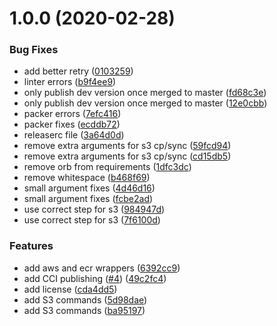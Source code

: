 # 1.0.0 (2020-02-28)


### Bug Fixes

* add better retry ([0103259](https://github.com/HomeXLabs/circleci-orb-vault/commit/010325975f31893303ce5f9785e22f6de93470e6))
* linter errors ([b9f4ee9](https://github.com/HomeXLabs/circleci-orb-vault/commit/b9f4ee999cb4f1ad5743ec0d793c5cdad3d5a45b))
* only publish dev version once merged to master ([fd68c3e](https://github.com/HomeXLabs/circleci-orb-vault/commit/fd68c3eda4a304fd7e9937de5627654c04b038e9))
* only publish dev version once merged to master ([12e0cbb](https://github.com/HomeXLabs/circleci-orb-vault/commit/12e0cbb7368630307102da9c2475af8345ce4a7e))
* packer errors ([7efc416](https://github.com/HomeXLabs/circleci-orb-vault/commit/7efc416f1c7b4aeddf8453948b49655643a5fc6a))
* packer fixes ([ecddb72](https://github.com/HomeXLabs/circleci-orb-vault/commit/ecddb726fc0a6d9be16a70d648a64a8a7800a93b))
* releaserc file ([3a64d0d](https://github.com/HomeXLabs/circleci-orb-vault/commit/3a64d0dafb466d89d24554da7bde3170a510a78d))
* remove extra arguments for s3 cp/sync ([59fcd94](https://github.com/HomeXLabs/circleci-orb-vault/commit/59fcd9464c57f0961aee628309a50143966e6ec2))
* remove extra arguments for s3 cp/sync ([cd15db5](https://github.com/HomeXLabs/circleci-orb-vault/commit/cd15db5c0da7473850a04aad78ca5d715383b40e))
* remove orb from requirements ([1dfc3dc](https://github.com/HomeXLabs/circleci-orb-vault/commit/1dfc3dcd49a8a3978762a6766a5d28329f481980))
* remove whitespace ([b468f69](https://github.com/HomeXLabs/circleci-orb-vault/commit/b468f696de23256fa5a4ca68741d6aff166eee59))
* small argument fixes ([4d46d16](https://github.com/HomeXLabs/circleci-orb-vault/commit/4d46d16034ee81db906ea271d0c8fb94bc17c7b2))
* small argument fixes ([fcbe2ad](https://github.com/HomeXLabs/circleci-orb-vault/commit/fcbe2ad1db904ad119abe91e4c19fe06cb43bb08))
* use correct step for s3 ([984947d](https://github.com/HomeXLabs/circleci-orb-vault/commit/984947d7ec08b4d9ef14943cd465ee82f56c039b))
* use correct step for s3 ([7f6100d](https://github.com/HomeXLabs/circleci-orb-vault/commit/7f6100dd5879d280f1e4d3639379608d8b02672f))


### Features

* add aws and ecr wrappers ([6392cc9](https://github.com/HomeXLabs/circleci-orb-vault/commit/6392cc9cf704ad128d04121dd59f4d648a7fe447))
* add CCI publishing ([#4](https://github.com/HomeXLabs/circleci-orb-vault/issues/4)) ([49c2fc4](https://github.com/HomeXLabs/circleci-orb-vault/commit/49c2fc4fad8d73f44c0b1d347c047b5952c60dd4))
* add license ([cda4dd5](https://github.com/HomeXLabs/circleci-orb-vault/commit/cda4dd5ea4600bf689c64168fd5b761609477614))
* add S3 commands ([5d98dae](https://github.com/HomeXLabs/circleci-orb-vault/commit/5d98dae40cede6b53a3babfe531689a957ec7554))
* add S3 commands ([ba95197](https://github.com/HomeXLabs/circleci-orb-vault/commit/ba951976b9431c205544a5322bf41805c1d07932))
